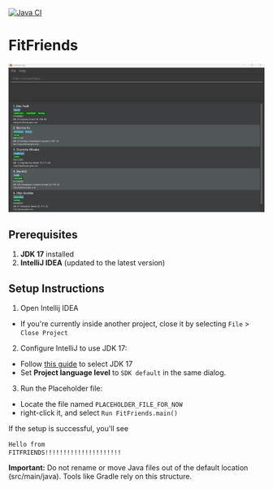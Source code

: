 [![Java CI](https://github.com/AY2425S2-CS2103T-F12-1/tp/actions/workflows/gradle.yml/badge.svg)](https://github.com/AY2425S2-CS2103T-F12-1/tp/actions/workflows/gradle.yml)

# FitFriends

![Ui](docs/images/Ui.png)

## Prerequisites

1. **JDK 17** installed
2. **IntelliJ IDEA** (updated to the latest version)

## Setup Instructions
1. Open Intellij IDEA
  * If you're currently inside another project, close it by selecting `File` > `Close Project`
2. Configure IntelliJ to use JDK 17:
  * Follow [this guide](https://www.jetbrains.com/help/idea/sdk.html#set-up-jdk) to select JDK 17
  * Set **Project language level** to `SDK default` in the same dialog.
3. Run the Placeholder file:
  * Locate the file named `PLACEHOLDER_FILE_FOR_NOW` 
  * right-click it, and select `Run FitFriends.main()` 

If the setup is successful, you'll see

```
Hello from
FITFRIENDS!!!!!!!!!!!!!!!!!!!!!
```

**Important:**
Do not rename or move Java files out of the default location (src/main/java). Tools like Gradle rely on this structure.

